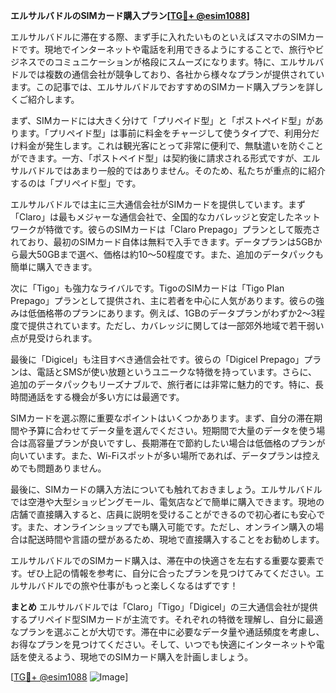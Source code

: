 **エルサルバドルのSIMカード購入プラン[[TG💪+ @esim1088](https://t.me/s/esim1088)]**

エルサルバドルに滞在する際、まず手に入れたいものといえばスマホのSIMカードです。現地でインターネットや電話を利用できるようにすることで、旅行やビジネスでのコミュニケーションが格段にスムーズになります。特に、エルサルバドルでは複数の通信会社が競争しており、各社から様々なプランが提供されています。この記事では、エルサルバドルでおすすめのSIMカード購入プランを詳しくご紹介します。

まず、SIMカードには大きく分けて「プリペイド型」と「ポストペイド型」があります。「プリペイド型」は事前に料金をチャージして使うタイプで、利用分だけ料金が発生します。これは観光客にとって非常に便利で、無駄遣いを防ぐことができます。一方、「ポストペイド型」は契約後に請求される形式ですが、エルサルバドルではあまり一般的ではありません。そのため、私たちが重点的に紹介するのは「プリペイド型」です。

エルサルバドルでは主に三大通信会社がSIMカードを提供しています。まず「Claro」は最もメジャーな通信会社で、全国的なカバレッジと安定したネットワークが特徴です。彼らのSIMカードは「Claro Prepago」プランとして販売されており、最初のSIMカード自体は無料で入手できます。データプランは5GBから最大50GBまで選べ、価格は約$10〜$50程度です。また、追加のデータパックも簡単に購入できます。

次に「Tigo」も強力なライバルです。TigoのSIMカードは「Tigo Plan Prepago」プランとして提供され、主に若者を中心に人気があります。彼らの強みは低価格帯のプランにあります。例えば、1GBのデータプランがわずか$2〜$3程度で提供されています。ただし、カバレッジに関しては一部郊外地域で若干弱い点が見受けられます。

最後に「Digicel」も注目すべき通信会社です。彼らの「Digicel Prepago」プランは、電話とSMSが使い放題というユニークな特徴を持っています。さらに、追加のデータパックもリーズナブルで、旅行者には非常に魅力的です。特に、長時間通話をする機会が多い方には最適です。

SIMカードを選ぶ際に重要なポイントはいくつかあります。まず、自分の滞在期間や予算に合わせてデータ量を選んでください。短期間で大量のデータを使う場合は高容量プランが良いですし、長期滞在で節約したい場合は低価格のプランが向いています。また、Wi-Fiスポットが多い場所であれば、データプランは控えめでも問題ありません。

最後に、SIMカードの購入方法についても触れておきましょう。エルサルバドルでは空港や大型ショッピングモール、電気店などで簡単に購入できます。現地の店舗で直接購入すると、店員に説明を受けることができるので初心者にも安心です。また、オンラインショップでも購入可能です。ただし、オンライン購入の場合は配送時間や言語の壁があるため、現地で直接購入することをお勧めします。

エルサルバドルでのSIMカード購入は、滞在中の快適さを左右する重要な要素です。ぜひ上記の情報を参考に、自分に合ったプランを見つけてみてください。エルサルバドルでの旅や仕事がもっと楽しくなるはずです！

**まとめ**
エルサルバドルでは「Claro」「Tigo」「Digicel」の三大通信会社が提供するプリペイド型SIMカードが主流です。それぞれの特徴を理解し、自分に最適なプランを選ぶことが大切です。滞在中に必要なデータ量や通話頻度を考慮し、お得なプランを見つけてください。そして、いつでも快適にインターネットや電話を使えるよう、現地でのSIMカード購入を計画しましょう。

[[TG💪+ @esim1088](https://t.me/s/esim1088) ![Image](https://i.postimg.cc/Y0z9fWf4/image.png)]